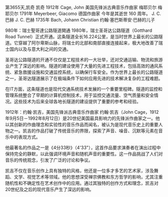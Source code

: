 第3655天,凯奇
凯奇 1912年
Cage, John 美国先锋派古典音乐作曲家
梅耶贝尔
梅耶贝尔 1791年
Meyerbeer, Giacomo 德国作曲家
今年是其逝世 160 周年。
J. C. 巴赫
J. C. 巴赫 1735年
Bach, Johann Christian 约翰·塞巴斯蒂安·巴赫的儿子
 
980年：瑞士聖哥達公路隧道開通
1980年，瑞士圣哥达公路隧道（Gotthard Road Tunnel）正式开通。这条隧道全长16.224公里，是当时世界上最长的公路隧道。它穿越了阿尔卑斯山脉，将瑞士的北部和南部直接连接起来，极大地改善了瑞士国内以及与意大利之间的交通。

圣哥达公路隧道的开通不仅仅是工程技术的一大壮举，还对交通运输、物流和旅游业产生了深远的影响。隧道的建设使用了大量的先进工程技术，包括高效的通风系统、紧急救援设施和交通监控系统，以确保行车安全。作为世界上最长的公路隧道之一，圣哥达隧道展示了在极端条件下如何应用先进的技术解决复杂的工程难题。

在IT方面，这条隧道也是现代交通系统技术发展的一个重要里程碑。隧道的监控和管理系统整合了早期的计算机控制技术，用于监控交通流量、空气质量和安全情况。这些技术为后来全球各地长隧道的建设提供了重要的参考和经验。

1912年：约翰·凯吉，美国先锋派古典音乐作曲家
约翰·凯吉（John Cage，1912年9月5日－1992年8月12日）是20世纪美国最具影响力的先锋派作曲家之一。他以其创新的作曲理念和实验性的音乐作品而闻名，被认为是现代音乐史上的重要人物之一。凯吉的作品打破了传统音乐的界限，探索了声音、噪音、沉默等元素在音乐中的表现方式。

他最著名的作品之一是《4分33秒》（4'33"），这首作品要求演奏者在演出过程中保持完全的静默，以此强调环境声音和随机声音的重要性。这一作品挑战了人们对音乐的传统观念，引发了广泛的讨论和争议。

凯吉不仅在音乐创作上具有独特的风格，他还是一位多才多艺的艺术家，涉及舞蹈、文学、视觉艺术等领域。他的思想深受禅宗佛教和东方哲学的影响，尤其注重随机性和不确定性在艺术创作中的应用。通过其独特的创作方式和理念，凯吉对20世纪及之后的现代音乐产生了深远的影响。